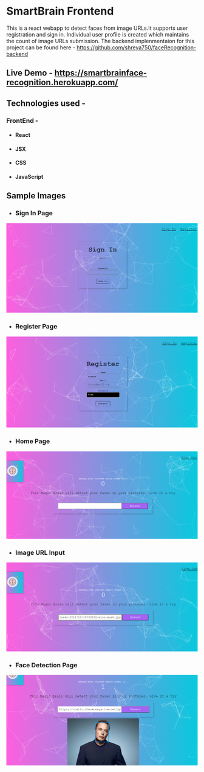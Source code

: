 # SmartBrain Frontend
This is a react webapp to detect faces from image URLs.It supports user registration and sign in. Individual user profile is created which maintains the count of image URLs submission. The backend implenmentaion for this project  can be found here - https://github.com/shreya750/faceRecognition-backend
## Live Demo - https://smartbrainface-recognition.herokuapp.com/

## Technologies used - 
### FrontEnd - 
* #### React
* #### JSX
* #### CSS
* #### JavaScript

## Sample Images
* ### Sign In Page
![Signin Page Sample Image](signin.png)
* ### Register Page
![Register Page Sample Image](register.png)
* ### Home Page
![Home Page Sample Image](homePage.png)
* ### Image URL Input
![Image URL Sample Image](imageURLInput.png)
* ### Face Detection Page
![Face Detection Page Sample Image](faceDetection.png)


